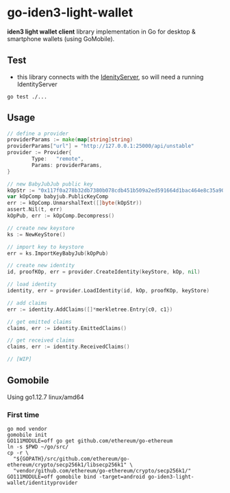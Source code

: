 # go-iden3-light-wallet
**iden3 light wallet client** library implementation in Go for desktop & smartphone wallets (using GoMobile).


## Test
- this library connects with the [IdenityServer](https://github.com/iden3/go-iden3-servers), so will need a running IdentityServer

```
go test ./...
```

## Usage

```go
// define a provider
providerParams := make(map[string]string)
providerParams["url"] = "http://127.0.0.1:25000/api/unstable"
provider := Provider{
        Type:   "remote",
        Params: providerParams,
}

// new BabyJubJub public key
kOpStr := "0x117f0a278b32db7380b078cdb451b509a2ed591664d1bac464e8c35a90646796"
var kOpComp babyjub.PublicKeyComp
err := kOpComp.UnmarshalText([]byte(kOpStr))
assert.Nil(t, err)
kOpPub, err := kOpComp.Decompress()

// create new keystore
ks := NewKeyStore()

// import key to keystore
err = ks.ImportKeyBabyJub(kOpPub)

// create new identity
id, proofKOp, err = provider.CreateIdentity(keyStore, kOp, nil)

// load identity
identity, err = provider.LoadIdentity(id, kOp, proofKOp, keyStore)

// add claims
err := identity.AddClaims([]*merkletree.Entry{c0, c1})

// get emitted claims
claims, err := identity.EmittedClaims()

// get received claims
claims, err := identity.ReceivedClaims()

// [WIP]
```

## Gomobile

Using go1.12.7 linux/amd64

### First time

```
go mod vendor
gomobile init
GO111MODULE=off go get github.com/ethereum/go-ethereum
ln -s $PWD ~/go/src/
cp -r \
  "${GOPATH}/src/github.com/ethereum/go-ethereum/crypto/secp256k1/libsecp256k1" \
  "vendor/github.com/ethereum/go-ethereum/crypto/secp256k1/"
GO111MODULE=off gomobile bind -target=android go-iden3-light-wallet/identityprovider
```
